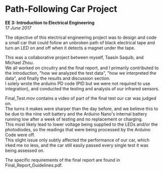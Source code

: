 # Path-Following Car Project
**EE 3: Introduction to Electrical Engineering**  
*17 June 2017*

The objective of this electrical engineering project was to design and code a small car that could follow an unbroken path of black electrical tape and turn an LED on and off when it detects a magnet under the tape.

This was a collaborative project between myself, Taasin Saquib, and Michael Zhou. <br />
We all worked on circuitry and the final report, and I primarily contributed to the introduction, "how we analyzed the test data", "how we interpreted the data", and finally the results and discussion section. <br />
I solely wrote the arduino PD code (PID but we were not required to use integration), and conducted the testing and analysis of our infrared sensors.

Final_Test.mov contains a video of part of the final test our car was judged on. <br />
The turns it makes were sharper than the day before, and we believe this to be due to the nine volt battery and the Arduino Nano's internal battery running low after a week of testing and no replacement or charging. <br />
This most likely lead to lower voltage being supplied to the LEDs and/or the photodiodes, so the readings that were being processed by the Arduino Code were off. <br />
This slight issue only subtly affected the performance of our car, which irked me no less, and the car still easily passed every single test it was being assessed on.

The specific requirements of the final report are found in Final_Report_Guidelines.pdf.
